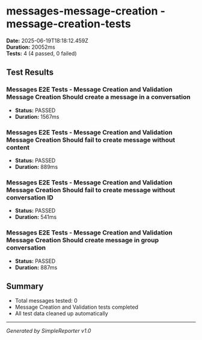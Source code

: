 # messages-message-creation - message-creation-tests

**Date:** 2025-06-19T18:18:12.459Z  
**Duration:** 20052ms  
**Tests:** 4 (4 passed, 0 failed)

## Test Results


### Messages E2E Tests - Message Creation and Validation Message Creation Should create a message in a conversation
- **Status:** PASSED
- **Duration:** 1567ms



### Messages E2E Tests - Message Creation and Validation Message Creation Should fail to create message without content
- **Status:** PASSED
- **Duration:** 889ms



### Messages E2E Tests - Message Creation and Validation Message Creation Should fail to create message without conversation ID
- **Status:** PASSED
- **Duration:** 541ms



### Messages E2E Tests - Message Creation and Validation Message Creation Should create message in group conversation
- **Status:** PASSED
- **Duration:** 887ms



## Summary

- Total messages tested: 0
- Message Creation and Validation tests completed
- All test data cleaned up automatically

---
*Generated by SimpleReporter v1.0*
